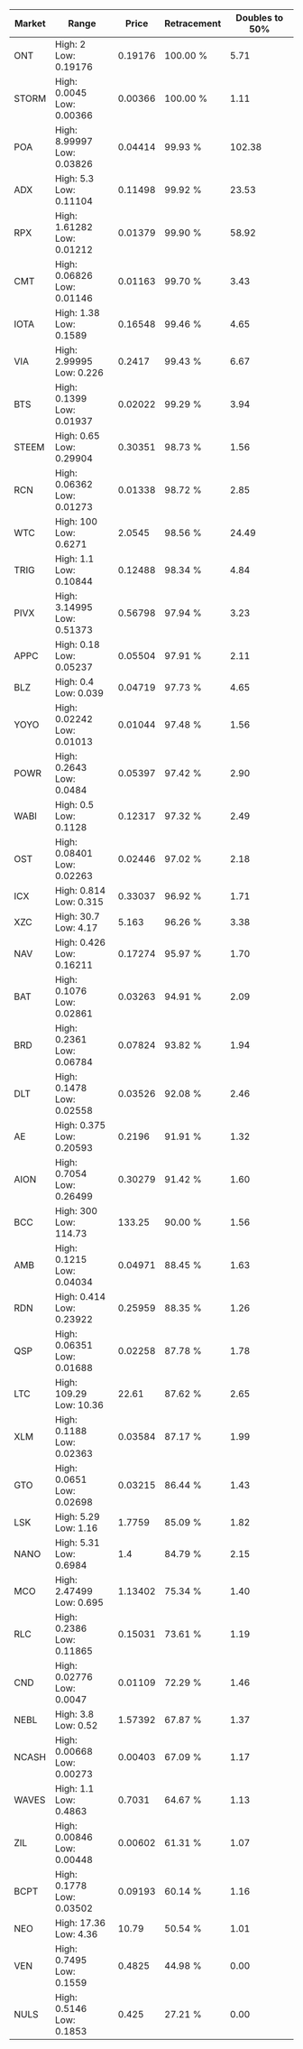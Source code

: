 | Market | Range | Price| Retracement | Doubles to 50% |
| --- | --- | --- | --- | --- |
| ONT | High: 2<br />Low: 0.19176 | 0.19176 | 100.00 % | 5.71 |
| STORM | High: 0.0045<br />Low: 0.00366 | 0.00366 | 100.00 % | 1.11 |
| POA | High: 8.99997<br />Low: 0.03826 | 0.04414 | 99.93 % | 102.38 |
| ADX | High: 5.3<br />Low: 0.11104 | 0.11498 | 99.92 % | 23.53 |
| RPX | High: 1.61282<br />Low: 0.01212 | 0.01379 | 99.90 % | 58.92 |
| CMT | High: 0.06826<br />Low: 0.01146 | 0.01163 | 99.70 % | 3.43 |
| IOTA | High: 1.38<br />Low: 0.1589 | 0.16548 | 99.46 % | 4.65 |
| VIA | High: 2.99995<br />Low: 0.226 | 0.2417 | 99.43 % | 6.67 |
| BTS | High: 0.1399<br />Low: 0.01937 | 0.02022 | 99.29 % | 3.94 |
| STEEM | High: 0.65<br />Low: 0.29904 | 0.30351 | 98.73 % | 1.56 |
| RCN | High: 0.06362<br />Low: 0.01273 | 0.01338 | 98.72 % | 2.85 |
| WTC | High: 100<br />Low: 0.6271 | 2.0545 | 98.56 % | 24.49 |
| TRIG | High: 1.1<br />Low: 0.10844 | 0.12488 | 98.34 % | 4.84 |
| PIVX | High: 3.14995<br />Low: 0.51373 | 0.56798 | 97.94 % | 3.23 |
| APPC | High: 0.18<br />Low: 0.05237 | 0.05504 | 97.91 % | 2.11 |
| BLZ | High: 0.4<br />Low: 0.039 | 0.04719 | 97.73 % | 4.65 |
| YOYO | High: 0.02242<br />Low: 0.01013 | 0.01044 | 97.48 % | 1.56 |
| POWR | High: 0.2643<br />Low: 0.0484 | 0.05397 | 97.42 % | 2.90 |
| WABI | High: 0.5<br />Low: 0.1128 | 0.12317 | 97.32 % | 2.49 |
| OST | High: 0.08401<br />Low: 0.02263 | 0.02446 | 97.02 % | 2.18 |
| ICX | High: 0.814<br />Low: 0.315 | 0.33037 | 96.92 % | 1.71 |
| XZC | High: 30.7<br />Low: 4.17 | 5.163 | 96.26 % | 3.38 |
| NAV | High: 0.426<br />Low: 0.16211 | 0.17274 | 95.97 % | 1.70 |
| BAT | High: 0.1076<br />Low: 0.02861 | 0.03263 | 94.91 % | 2.09 |
| BRD | High: 0.2361<br />Low: 0.06784 | 0.07824 | 93.82 % | 1.94 |
| DLT | High: 0.1478<br />Low: 0.02558 | 0.03526 | 92.08 % | 2.46 |
| AE | High: 0.375<br />Low: 0.20593 | 0.2196 | 91.91 % | 1.32 |
| AION | High: 0.7054<br />Low: 0.26499 | 0.30279 | 91.42 % | 1.60 |
| BCC | High: 300<br />Low: 114.73 | 133.25 | 90.00 % | 1.56 |
| AMB | High: 0.1215<br />Low: 0.04034 | 0.04971 | 88.45 % | 1.63 |
| RDN | High: 0.414<br />Low: 0.23922 | 0.25959 | 88.35 % | 1.26 |
| QSP | High: 0.06351<br />Low: 0.01688 | 0.02258 | 87.78 % | 1.78 |
| LTC | High: 109.29<br />Low: 10.36 | 22.61 | 87.62 % | 2.65 |
| XLM | High: 0.1188<br />Low: 0.02363 | 0.03584 | 87.17 % | 1.99 |
| GTO | High: 0.0651<br />Low: 0.02698 | 0.03215 | 86.44 % | 1.43 |
| LSK | High: 5.29<br />Low: 1.16 | 1.7759 | 85.09 % | 1.82 |
| NANO | High: 5.31<br />Low: 0.6984 | 1.4 | 84.79 % | 2.15 |
| MCO | High: 2.47499<br />Low: 0.695 | 1.13402 | 75.34 % | 1.40 |
| RLC | High: 0.2386<br />Low: 0.11865 | 0.15031 | 73.61 % | 1.19 |
| CND | High: 0.02776<br />Low: 0.0047 | 0.01109 | 72.29 % | 1.46 |
| NEBL | High: 3.8<br />Low: 0.52 | 1.57392 | 67.87 % | 1.37 |
| NCASH | High: 0.00668<br />Low: 0.00273 | 0.00403 | 67.09 % | 1.17 |
| WAVES | High: 1.1<br />Low: 0.4863 | 0.7031 | 64.67 % | 1.13 |
| ZIL | High: 0.00846<br />Low: 0.00448 | 0.00602 | 61.31 % | 1.07 |
| BCPT | High: 0.1778<br />Low: 0.03502 | 0.09193 | 60.14 % | 1.16 |
| NEO | High: 17.36<br />Low: 4.36 | 10.79 | 50.54 % | 1.01 |
| VEN | High: 0.7495<br />Low: 0.1559 | 0.4825 | 44.98 % | 0.00 |
| NULS | High: 0.5146<br />Low: 0.1853 | 0.425 | 27.21 % | 0.00 |
